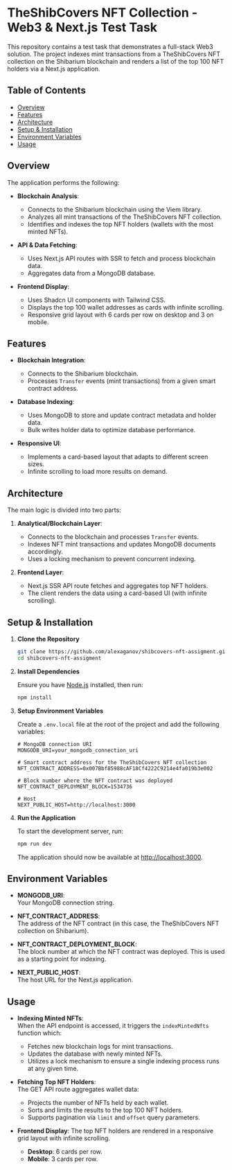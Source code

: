 # TheShibCovers NFT Collection - Web3 & Next.js Test Task

This repository contains a test task that demonstrates a full-stack Web3 solution. The project indexes mint transactions from a TheShibCovers NFT collection on the Shibarium blockchain and renders a list of the top 100 NFT holders via a Next.js application.

## Table of Contents

- [Overview](#overview)
- [Features](#features)
- [Architecture](#architecture)
- [Setup & Installation](#setup--installation)
- [Environment Variables](#environment-variables)
- [Usage](#usage)

## Overview

The application performs the following:

- **Blockchain Analysis**:  
  - Connects to the Shibarium blockchain using the Viem library.
  - Analyzes all mint transactions of the TheShibCovers NFT collection.
  - Identifies and indexes the top NFT holders (wallets with the most minted NFTs).

- **API & Data Fetching**:  
  - Uses Next.js API routes with SSR to fetch and process blockchain data.
  - Aggregates data from a MongoDB database.

- **Frontend Display**:  
  - Uses Shadcn UI components with Tailwind CSS.
  - Displays the top 100 wallet addresses as cards with infinite scrolling.
  - Responsive grid layout with 6 cards per row on desktop and 3 on mobile.

## Features

- **Blockchain Integration**:  
  - Connects to the Shibarium blockchain.
  - Processes `Transfer` events (mint transactions) from a given smart contract address.

- **Database Indexing**:  
  - Uses MongoDB to store and update contract metadata and holder data.
  - Bulk writes holder data to optimize database performance.

- **Responsive UI**:  
  - Implements a card-based layout that adapts to different screen sizes.
  - Infinite scrolling to load more results on demand.

## Architecture

The main logic is divided into two parts:

1. **Analytical/Blockchain Layer**:  
   - Connects to the blockchain and processes `Transfer` events.
   - Indexes NFT mint transactions and updates MongoDB documents accordingly.
   - Uses a locking mechanism to prevent concurrent indexing.

2. **Frontend Layer**:  
   - Next.js SSR API route fetches and aggregates top NFT holders.
   - The client renders the data using a card-based UI (with infinite scrolling).

## Setup & Installation

1. **Clone the Repository**

   ```bash
   git clone https://github.com/alexaganov/shibcovers-nft-assigment.git
   cd shibcovers-nft-assigment
   ```

2. **Install Dependencies**

   Ensure you have [Node.js](https://nodejs.org/) installed, then run:

   ```bash
   npm install
   ```

3. **Setup Environment Variables**

   Create a `.env.local` file at the root of the project and add the following variables:

   ```env
   # MongoDB connection URI
   MONGODB_URI=your_mongodb_connection_uri

   # Smart contract address for the TheShibCovers NFT collection
   NFT_CONTRACT_ADDRESS=0x007Bbf85988cAF18Cf4222C9214e4fa019b3e002

   # Block number where the NFT contract was deployed
   NFT_CONTRACT_DEPLOYMENT_BLOCK=1534736

   # Host
   NEXT_PUBLIC_HOST=http://localhost:3000
   ```

4. **Run the Application**

   To start the development server, run:

   ```bash
   npm run dev
   ```

   The application should now be available at [http://localhost:3000](http://localhost:3000).

## Environment Variables

- **MONGODB_URI**:  
  Your MongoDB connection string.

- **NFT_CONTRACT_ADDRESS**:  
  The address of the NFT contract (in this case, the TheShibCovers NFT collection on Shibarium).

- **NFT_CONTRACT_DEPLOYMENT_BLOCK**:  
  The block number at which the NFT contract was deployed. This is used as a starting point for indexing.

- **NEXT_PUBLIC_HOST**:  
  The host URL for the Next.js application.

## Usage

- **Indexing Minted NFTs**:  
  When the API endpoint is accessed, it triggers the `indexMintedNfts` function which:
  - Fetches new blockchain logs for mint transactions.
  - Updates the database with newly minted NFTs.
  - Utilizes a lock mechanism to ensure a single indexing process runs at any given time.

- **Fetching Top NFT Holders**:  
  The GET API route aggregates wallet data:
  - Projects the number of NFTs held by each wallet.
  - Sorts and limits the results to the top 100 NFT holders.
  - Supports pagination via `limit` and `offset` query parameters.

- **Frontend Display**:
  The top NFT holders are rendered in a responsive grid layout with infinite scrolling.
  - **Desktop**: 6 cards per row.
  - **Mobile**: 3 cards per row.
